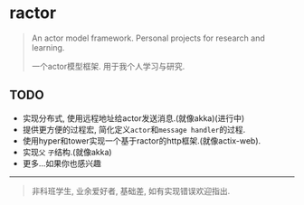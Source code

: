 # ractor

> An actor model framework. Personal projects for research and learning.
> 
> 一个actor模型框架. 用于我个人学习与研究.

## TODO
* 实现分布式, 使用远程地址给actor发送消息.(就像akka)(进行中)
* 提供更方便的过程宏, 简化定义`actor`和`message handler`的过程.
* 使用hyper和tower实现一个基于ractor的http框架.(就像actix-web).
* 实现`父` `子`结构.(就像akka)
* 更多...如果你也感兴趣

---
> 非科班学生, 业余爱好者, 基础差, 如有实现错误欢迎指出.
